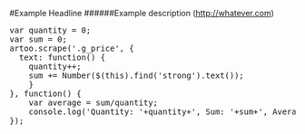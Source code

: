 #Example Headline
######Example description (http://whatever.com)
<pre>
var quantity = 0;
var sum = 0;
artoo.scrape('.g_price', {
  text: function() {
    quantity++;
    sum += Number($(this).find('strong').text());
    }
}, function() {
    var average = sum/quantity;
    console.log('Quantity: '+quantity+', Sum: '+sum+', Average: '+average); 
});
</pre>
